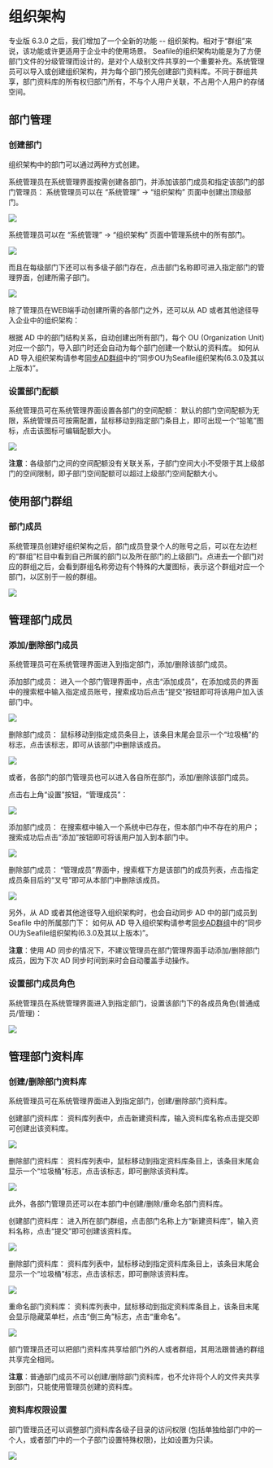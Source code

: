 # 组织架构

专业版 6.3.0 之后，我们增加了一个全新的功能 -- 组织架构。相对于“群组”来说，该功能或许更适用于企业中的使用场景。
Seafile的组织架构功能是为了方便部门文件的分级管理而设计的，是对个人级别文件共享的一个重要补充。系统管理员可以导入或创建组织架构，并为每个部门预先创建部门资料库。不同于群组共享，部门资料库的所有权归部门所有，不与个人用户关联，不占用个人用户的存储空间。

## 部门管理

### 创建部门

组织架构中的部门可以通过两种方式创建。

系统管理员在系统管理界面按需创建各部门，并添加该部门成员和指定该部门的部门管理员：
系统管理员可以在 “系统管理” -> “组织架构” 页面中创建出顶级部门。

![](./imgs/creat_top_department.png)

系统管理员可以在 “系统管理” -> “组织架构” 页面中管理系统中的所有部门。

![](./imgs/list_top_departments.png)

而且在每级部门下还可以有多级子部门存在，点击部门名称即可进入指定部门的管理界面，创建所需子部门。

![](./imgs/creat_sub_department.png)

除了管理员在WEB端手动创建所需的各部门之外，还可以从 AD 或者其他途径导入企业中的组织架构：

根据 AD 中的部门结构关系，自动创建出所有部门，每个 OU (Organization Unit)对应一个部门，导入部门时还会自动为每个部门创建一个默认的资料库。
如何从 AD 导入组织架构请参考[同步AD群组](https://manual-cn.seafile.com/deploy_pro/ldap_group_sync.html)中的“同步OU为Seafile组织架构(6.3.0及其以上版本)”。

### 设置部门配额

系统管理员可在系统管理界面设置各部门的空间配额：
默认的部门空间配额为无限，系统管理员可按需配置，鼠标移动到指定部门条目上，即可出现一个“铅笔”图标，点击该图标可编辑配额大小。

![](./imgs/set_department_quota.png)

**注意**：各级部门之间的空间配额没有关联关系，子部门空间大小不受限于其上级部门的空间限制，即子部门空间配额可以超过上级部门空间配额大小。

## 使用部门群组

### 部门成员

系统管理员创建好组织架构之后，部门成员登录个人的账号之后，可以在左边栏的“群组”栏目中看到自己所属的部门以及所在部门的上级部门。点进去一个部门对应的群组之后，会看到群组名称旁边有个特殊的大厦图标，表示这个群组对应一个部门，以区别于一般的群组。

![](./imgs/use_groups.png)

## 管理部门成员

### 添加/删除部门成员

系统管理员可在系统管理界面进入到指定部门，添加/删除该部门成员。

添加部门成员：
进入一个部门管理界面中，点击“添加成员”，在添加成员的界面中的搜索框中输入指定成员账号，搜索成功后点击“提交”按钮即可将该用户加入该部门中。

![](./imgs/add_user_to_department.png)

删除部门成员：
鼠标移动到指定成员条目上，该条目末尾会显示一个“垃圾桶”的标志，点击该标志，即可从该部门中删除该成员。

![](./imgs/delete_user_from_department.png)

或者，各部门的部门管理员也可以进入各自所在部门，添加/删除该部门成员。

点击右上角“设置”按钮，“管理成员”：

![](./imgs/manage_department_user.png)

添加部门成员：
在搜索框中输入一个系统中已存在，但本部门中不存在的用户；搜索成功后点击“添加”按钮即可将该用户加入到本部门中。

![](./imgs/add_user_to_group.png)

删除部门成员：
“管理成员”界面中，搜索框下方是该部门的成员列表，点击指定成员条目后的“叉号”即可从本部门中删除该成员。

![](./imgs/delete_user_from_group.png)

另外，从 AD 或者其他途径导入组织架构时，也会自动同步 AD 中的部门成员到 Seafile 中的所属部门下：
如何从 AD 导入组织架构请参考[同步AD群组](https://manual-cn.seafile.com/deploy_pro/ldap_group_sync.html)中的“同步OU为Seafile组织架构(6.3.0及其以上版本)”。

**注意**：使用 AD 同步的情况下，不建议管理员在部门管理界面手动添加/删除部门成员，因为下次 AD 同步时间到来时会自动覆盖手动操作。

### 设置部门成员角色

系统管理员在系统管理界面进入到指定部门，设置该部门下的各成员角色(普通成员/管理)：

![](./imgs/set_role.png)

## 管理部门资料库

### 创建/删除部门资料库

系统管理员可在系统管理界面进入到指定部门，创建/删除部门资料库。

创建部门资料库：
资料库列表中，点击新建资料库，输入资料库名称点击提交即可创建出该资料库。

![](./imgs/creat_repos_to_department.png)

删除部门资料库：
资料库列表中，鼠标移动到指定资料库条目上，该条目末尾会显示一个“垃圾桶”标志，点击该标志，即可删除该资料库。

![](./imgs/delete_repos_from_department.png)

此外，各部门管理员还可以在本部门中创建/删除/重命名部门资料库。

创建部门资料库：
进入所在部门群组，点击部门名称上方“新建资料库”，输入资料名称，点击“提交”即可创建该资料库。

![](./imgs/creat_repos.png)

删除部门资料库：
资料库列表中，鼠标移动到指定资料库条目上，该条目末尾会显示一个“垃圾桶”标志，点击该标志，即可删除该资料库。

![](./imgs/delete_repos.png)

重命名部门资料库：
资料库列表中，鼠标移动到指定资料库条目上，该条目末尾会显示隐藏菜单栏，点击“倒三角”标志，点击“重命名”。

![](./imgs/rename_repos.png)

部门管理员还可以把部门资料库共享给部门外的人或者群组，其用法跟普通的群组共享完全相同。

**注意**：普通部门成员不可以创建/删除部门资料库，也不允许将个人的文件夹共享到部门，只能使用管理员创建的资料库。

### 资料库权限设置

部门管理员还可以调整部门资料库各级子目录的访问权限 (包括单独给部门中的一个人，或者部门中的一个子部门设置特殊权限)，比如设置为只读。

![](./imgs/set_permission.png)

